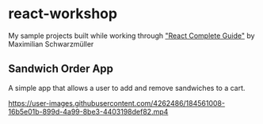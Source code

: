 # react-workshop
My sample projects built while working through ["React Complete Guide"](https://www.udemy.com/course/react-the-complete-guide-incl-redux/) by Maximilian Schwarzmüller

## Sandwich Order App
A simple app that allows a user to add and remove sandwiches to a cart.

https://user-images.githubusercontent.com/4262486/184561008-16b5e01b-899d-4a99-8be3-4403198def82.mp4

